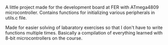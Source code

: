 A little project made for the development board at FER with ATmega4809 microcontroller. Contains functions for initializing various peripherals in utils.c file.

Made for easier solving of labaratory exercises so that I don't have to write functions multiple times. Basically a compilation of everything learned with 8-bit microcontrollers on the course.